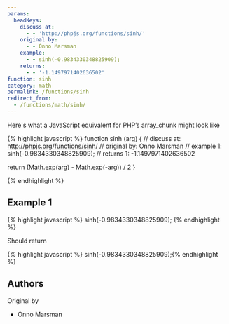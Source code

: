 ```yaml
---
params:
  headKeys:
    discuss at:
      - - 'http://phpjs.org/functions/sinh/'
    original by:
      - - Onno Marsman
    example:
      - - sinh(-0.9834330348825909);
    returns:
      - - '-1.1497971402636502'
function: sinh
category: math
permalink: /functions/sinh
redirect_from:
  - /functions/math/sinh/
---
```


<!-- WARNING! This file is auto generated by `npm run web:inject`, do not edit by hand -->

Here's what a JavaScript equivalent for PHP’s array_chunk might look like

{% highlight javascript %}
function sinh (arg) {
  //  discuss at: http://phpjs.org/functions/sinh/
  // original by: Onno Marsman
  //   example 1: sinh(-0.9834330348825909);
  //   returns 1: -1.1497971402636502

  return (Math.exp(arg) - Math.exp(-arg)) / 2
}

{% endhighlight %}

## Example 1

{% highlight javascript %}
sinh(-0.9834330348825909);
{% endhighlight %}

Should return

{% highlight javascript %}
sinh(-0.9834330348825909);{% endhighlight %}


## Authors


Original by

- Onno Marsman

